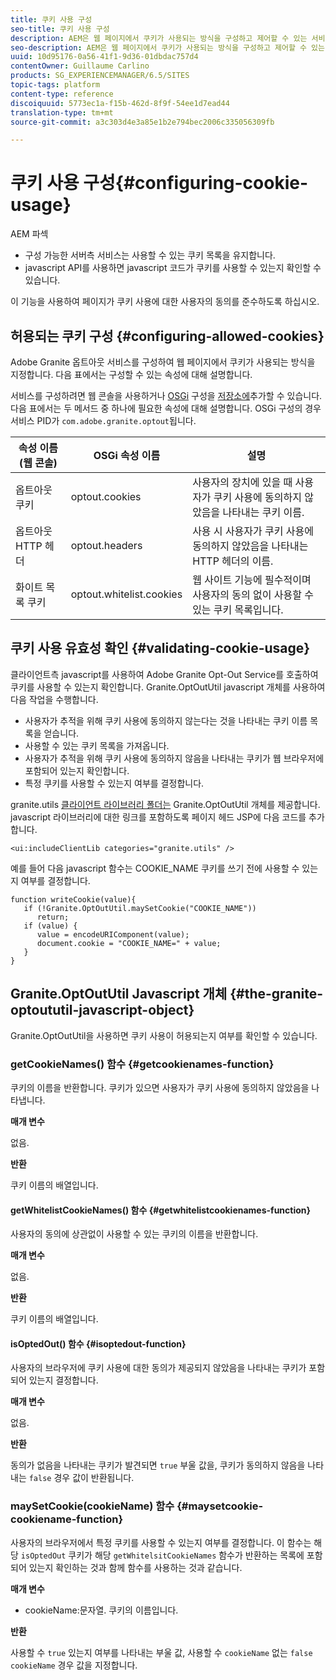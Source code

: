 ```yaml
---
title: 쿠키 사용 구성
seo-title: 쿠키 사용 구성
description: AEM은 웹 페이지에서 쿠키가 사용되는 방식을 구성하고 제어할 수 있는 서비스를 제공합니다
seo-description: AEM은 웹 페이지에서 쿠키가 사용되는 방식을 구성하고 제어할 수 있는 서비스를 제공합니다
uuid: 10d95176-0a56-41f1-9d36-01dbdac757d4
contentOwner: Guillaume Carlino
products: SG_EXPERIENCEMANAGER/6.5/SITES
topic-tags: platform
content-type: reference
discoiquuid: 5773ec1a-f15b-462d-8f9f-54ee1d7ead44
translation-type: tm+mt
source-git-commit: a3c303d4e3a85e1b2e794bec2006c335056309fb

---
```



# 쿠키 사용 구성{#configuring-cookie-usage}

AEM 파섹

* 구성 가능한 서버측 서비스는 사용할 수 있는 쿠키 목록을 유지합니다.
* javascript API를 사용하면 javascript 코드가 쿠키를 사용할 수 있는지 확인할 수 있습니다.

이 기능을 사용하여 페이지가 쿠키 사용에 대한 사용자의 동의를 준수하도록 하십시오.

## 허용되는 쿠키 구성 {#configuring-allowed-cookies}

Adobe Granite 옵트아웃 서비스를 구성하여 웹 페이지에서 쿠키가 사용되는 방식을 지정합니다. 다음 표에서는 구성할 수 있는 속성에 대해 설명합니다.

서비스를 구성하려면 웹 콘솔을 사용하거나 [OSGi](/help/sites-deploying/configuring-osgi.md#osgi-configuration-with-the-web-console) 구성을 [저장소에](/help/sites-deploying/configuring-osgi.md#adding-a-new-configuration-to-the-repository)추가할 수 있습니다. 다음 표에서는 두 메서드 중 하나에 필요한 속성에 대해 설명합니다. OSGi 구성의 경우 서비스 PID가 `com.adobe.granite.optout`됩니다.

| 속성 이름(웹 콘솔) | OSGi 속성 이름 | 설명 |
|---|---|---|
| 옵트아웃 쿠키 | optout.cookies | 사용자의 장치에 있을 때 사용자가 쿠키 사용에 동의하지 않았음을 나타내는 쿠키 이름. |
| 옵트아웃 HTTP 헤더 | optout.headers | 사용 시 사용자가 쿠키 사용에 동의하지 않았음을 나타내는 HTTP 헤더의 이름. |
| 화이트 목록 쿠키 | optout.whitelist.cookies | 웹 사이트 기능에 필수적이며 사용자의 동의 없이 사용할 수 있는 쿠키 목록입니다. |

## 쿠키 사용 유효성 확인 {#validating-cookie-usage}

클라이언트측 javascript를 사용하여 Adobe Granite Opt-Out Service를 호출하여 쿠키를 사용할 수 있는지 확인합니다. Granite.OptOutUtil javascript 개체를 사용하여 다음 작업을 수행합니다.

* 사용자가 추적을 위해 쿠키 사용에 동의하지 않는다는 것을 나타내는 쿠키 이름 목록을 얻습니다.
* 사용할 수 있는 쿠키 목록을 가져옵니다.
* 사용자가 추적을 위해 쿠키 사용에 동의하지 않음을 나타내는 쿠키가 웹 브라우저에 포함되어 있는지 확인합니다.
* 특정 쿠키를 사용할 수 있는지 여부를 결정합니다.

granite.utils [클라이언트 라이브러리 폴더는](/help/sites-developing/clientlibs.md#referencing-client-side-libraries) Granite.OptOutUtil 개체를 제공합니다. javascript 라이브러리에 대한 링크를 포함하도록 페이지 헤드 JSP에 다음 코드를 추가합니다.

`<ui:includeClientLib categories="granite.utils" />`

예를 들어 다음 javascript 함수는 COOKIE_NAME 쿠키를 쓰기 전에 사용할 수 있는지 여부를 결정합니다.

```
function writeCookie(value){
   if (!Granite.OptOutUtil.maySetCookie("COOKIE_NAME"))
      return;
   if (value) {
      value = encodeURIComponent(value);
      document.cookie = "COOKIE_NAME=" + value;
   }
}
```

## Granite.OptOutUtil Javascript 개체 {#the-granite-optoututil-javascript-object}

Granite.OptOutUtil을 사용하면 쿠키 사용이 허용되는지 여부를 확인할 수 있습니다.

### getCookieNames() 함수 {#getcookienames-function}

쿠키의 이름을 반환합니다. 쿠키가 있으면 사용자가 쿠키 사용에 동의하지 않았음을 나타냅니다.

**매개 변수**

없음.

**반환**

쿠키 이름의 배열입니다.

#### getWhitelistCookieNames() 함수 {#getwhitelistcookienames-function}

사용자의 동의에 상관없이 사용할 수 있는 쿠키의 이름을 반환합니다.

**매개 변수**

없음.

**반환**

쿠키 이름의 배열입니다.

#### isOptedOut() 함수 {#isoptedout-function}

사용자의 브라우저에 쿠키 사용에 대한 동의가 제공되지 않았음을 나타내는 쿠키가 포함되어 있는지 결정합니다.

**매개 변수**

없음.

**반환**

동의가 없음을 나타내는 쿠키가 발견되면 `true` 부울 값을, 쿠키가 동의하지 않음을 나타내는 `false` 경우 값이 반환됩니다.

### maySetCookie(cookieName) 함수 {#maysetcookie-cookiename-function}

사용자의 브라우저에서 특정 쿠키를 사용할 수 있는지 여부를 결정합니다. 이 함수는 해당 `isOptedOut` 쿠키가 해당 `getWhitelsitCookieNames` 함수가 반환하는 목록에 포함되어 있는지 확인하는 것과 함께 함수를 사용하는 것과 같습니다.

**매개 변수**

* cookieName:문자열. 쿠키의 이름입니다.

**반환**

사용할 수 `true` 있는지 여부를 나타내는 부울 값, 사용할 수 `cookieName` 없는 `false` `cookieName` 경우 값을 지정합니다.
